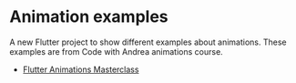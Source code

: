# Animation examples

A new Flutter project to show different examples about animations. These examples are from Code with Andrea animations course.

- [Flutter Animations Masterclass](https://codewithandrea.com/courses/flutter-animations-masterclass/)

